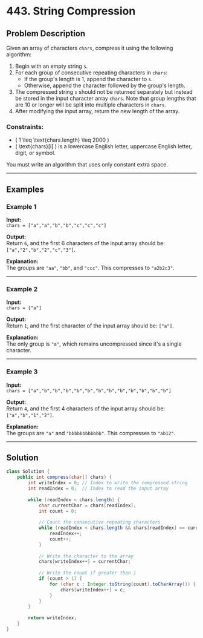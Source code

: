 # 443. String Compression

## Problem Description

Given an array of characters `chars`, compress it using the following algorithm:

1. Begin with an empty string `s`.
2. For each group of consecutive repeating characters in `chars`:
   - If the group's length is 1, append the character to `s`.
   - Otherwise, append the character followed by the group's length.
3. The compressed string `s` should not be returned separately but instead be stored in the input character array `chars`. Note that group lengths that are 10 or longer will be split into multiple characters in `chars`.
4. After modifying the input array, return the new length of the array.

### Constraints:
- \( 1 \leq \text{chars.length} \leq 2000 \)
- \( \text{chars}[i] \) is a lowercase English letter, uppercase English letter, digit, or symbol.

You must write an algorithm that uses only constant extra space.

---

## Examples

### Example 1
**Input:**  
`chars = ["a","a","b","b","c","c","c"]`  

**Output:**  
Return `6`, and the first 6 characters of the input array should be: `["a","2","b","2","c","3"]`.  

**Explanation:**  
The groups are `"aa"`, `"bb"`, and `"ccc"`. This compresses to `"a2b2c3"`.

---

### Example 2
**Input:**  
`chars = ["a"]`  

**Output:**  
Return `1`, and the first character of the input array should be: `["a"]`.  

**Explanation:**  
The only group is `"a"`, which remains uncompressed since it's a single character.

---

### Example 3
**Input:**  
`chars = ["a","b","b","b","b","b","b","b","b","b","b","b","b"]`  

**Output:**  
Return `4`, and the first 4 characters of the input array should be: `["a","b","1","2"]`.  

**Explanation:**  
The groups are `"a"` and `"bbbbbbbbbbbb"`. This compresses to `"ab12"`.

---

## Solution 

```java
class Solution {
    public int compress(char[] chars) {
        int writeIndex = 0; // Index to write the compressed string
        int readIndex = 0;  // Index to read the input array
        
        while (readIndex < chars.length) {
            char currentChar = chars[readIndex];
            int count = 0;
            
            // Count the consecutive repeating characters
            while (readIndex < chars.length && chars[readIndex] == currentChar) {
                readIndex++;
                count++;
            }
            
            // Write the character to the array
            chars[writeIndex++] = currentChar;
            
            // Write the count if greater than 1
            if (count > 1) {
                for (char c : Integer.toString(count).toCharArray()) {
                    chars[writeIndex++] = c;
                }
            }
        }
        
        return writeIndex;
    }
}


